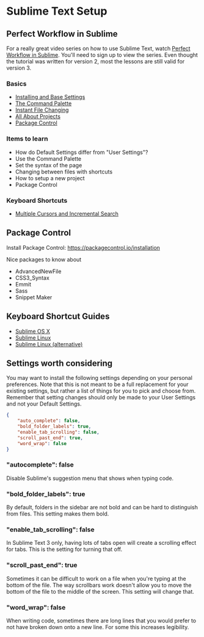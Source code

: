 # Sublime Text Setup

## Perfect Workflow in Sublime

For a really great video series on how to use Sublime Text, watch [Perfect Workflow in Sublime](http://code.tutsplus.com/articles/perfect-workflow-in-sublime-text-free-course--net-27293). You'll need to sign up to view the series. Even thought the tutorial was written for version 2, most the lessons are still valid for version 3.

### Basics
- [Installing and Base Settings](https://code.tutsplus.com/courses/perfect-workflow-in-sublime-text-2/lessons/installation-and-base-settings)
- [The Command Palette](https://code.tutsplus.com/courses/perfect-workflow-in-sublime-text-2/lessons/the-command-palette)
- [Instant File Changing](https://code.tutsplus.com/courses/perfect-workflow-in-sublime-text-2/lessons/instant-file-changing)
- [All About Projects](https://code.tutsplus.com/courses/perfect-workflow-in-sublime-text-2/lessons/all-about-projects)
- [Package Control](https://code.tutsplus.com/courses/perfect-workflow-in-sublime-text-2/lessons/package-control)

### Items to learn
- How do Default Settings differ from "User Settings"?
- Use the Command Palette
 - Set the syntax of the page
- Changing between files with shortcuts
- How to setup a new project
- Package Control

### Keyboard Shortcuts
- [Multiple Cursors and Incremental Search](https://code.tutsplus.com/courses/perfect-workflow-in-sublime-text-2/lessons/multiple-cursors-and-incremental-search)


## Package Control

Install Package Control: https://packagecontrol.io/installation

Nice packages to know about

- AdvancedNewFile
- CSS3_Syntax
- Emmit
- Sass
- Snippet Maker


## Keyboard Shortcut Guides

- [Sublime OS X](http://sublime-text-unofficial-documentation.readthedocs.org/en/latest/reference/keyboard_shortcuts_osx.html)
- [Sublime Linux](http://sublime-text-unofficial-documentation.readthedocs.org/en/latest/reference/keyboard_shortcuts_win.html)
- [Sublime Linux (alternative)](https://gist.github.com/Belgand/2856947)

## Settings worth considering

You may want to install the following settings depending on your personal preferences. Note that this is not meant to be a full replacement for your existing settings, but rather a list of things for you to pick and choose from. Remember that setting changes should only be made to your User Settings and not your Default Settings.

```json
{
	"auto_complete": false,
	"bold_folder_labels": true,
	"enable_tab_scrolling": false,
	"scroll_past_end": true,
	"word_wrap": false
}
```

### "autocomplete": false
Disable Sublime's suggestion menu that shows when typing code.

### "bold_folder_labels": true 
By default, folders in the sidebar are not bold and can be hard to distinguish from files. This setting makes them bold.

### "enable_tab_scrolling": false
In Sublime Text 3 only, having lots of tabs open will create a scrolling effect for tabs. This is the setting for turning that off.

### "scroll_past_end": true
Sometimes it can be difficult to work on a file when you're typing at the bottom of the file. The way scrollbars work doesn't allow you to move the bottom of the file to the middle of the screen. This setting will change that.

### "word_wrap": false
When writing code, sometimes there are long lines that you would prefer to not have broken down onto a new line. For some this increases legibility.